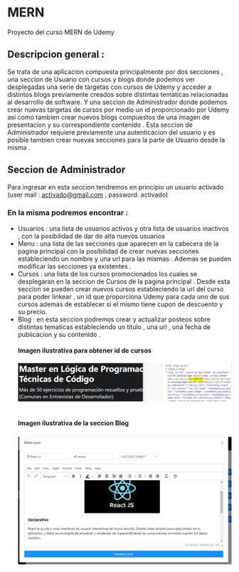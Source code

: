 # MERN
Proyecto del curso MERN de Udemy 

## Descripcion general : 

Se trata de una aplicacion compuesta principalmente por dos secciones , una seccion de Usuario con cursos y blogs donde podemos ver desplegadas una serie de targetas con cursos de Udemy y acceder a distintos blogs previamente creados sobre distintas tematicas relacionadas al desarrollo de software. 
Y una seccion de Administrador donde podemos crear nuevas targetas de cursos por medio un id proporcionado por Udemy asi como tambien crear nuevos blogs compuestos de una imagen de presentacion y su correspondiente contenido .
Esta seccion de Administrador requiere previamente una autenticacion del usuario y es posible tambien crear nuevas secciones para la parte de Usuario desde la misma . 

## Seccion de Administrador
 Para ingresar en esta seccion tendremos en principio un usuario activado (user mail : activado@gmail.com , password: activado)
### En la misma podremos encontrar :
<ul>
<li>
Usuarios : una lista de usuarios activos y otra lista de usuarios inactivos , con la posibilidad de dar de alta nuevos usuarios 
<li>
Menu : una lista de las secciones que aparecen en la cabecera de la pagina principal con la posibilidad de crear nuevas secciones estableciendo un nombre y una url para las mismas . Ademas se pueden modificar las secciones ya existentes . 
<li>
Cursos : una lista de los cursos promocionados los cuales se desplegaran en la seccion de Cursos de la pagina principal . Desde esta seccion se pueden crear nuevos cursos estableciendo la url del curso para poder linkear , un id que proporciona Udemy para cada uno de sus cursos ademas de establecer si el mismo tiene cupon de descuento y su precio.
 <li>
  Blog : en esta seccion podremos crear y actualizar posteos sobre distintas tematicas estableciendo un titulo , una url , una fecha de publicacion y su contenido . 
 <br/>
 
 <h4> Imagen ilustrativa para obtener id de cursos<h4/>

       
  <img src='https://github.com/LeonardoPuchetta/Aplicacion-de-Curso-MERN-/blob/main/Captura3.JPG'>
  
  <br/>
  <br/>
  <h4> Imagen ilustrativa de la seccion Blog<h4/>

       
  <img src='https://github.com/LeonardoPuchetta/Aplicacion-de-Curso-MERN-/blob/main/Captura4.JPG'>
 

   
 <ul/> 
  

